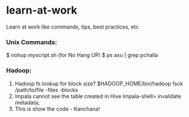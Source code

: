 # learn-at-work
Learn at work like commands, tips, best practices, etc

### Unix Commands:

$ nohup myscript.sh  (for No Hang UP)
$ ps axu | grep pchalla

### Hadoop:
1. Hadoop fs lookup for block size?
    $HADOOP_HOME/bin/hadoop fsck /path/to/file -files -blocks
2. Impala cannot see the table created in Hive
    Impala-shell> invalidate metadata;
3. This is show the code - Kanchana!
